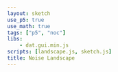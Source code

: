 ```yaml
---
layout: sketch
use_p5: true
use_math: true
tags: ["p5", "noc"]
libs:    
    - dat.gui.min.js
scripts: [landscape.js, sketch.js]
title: Noise Landscape
---
```

